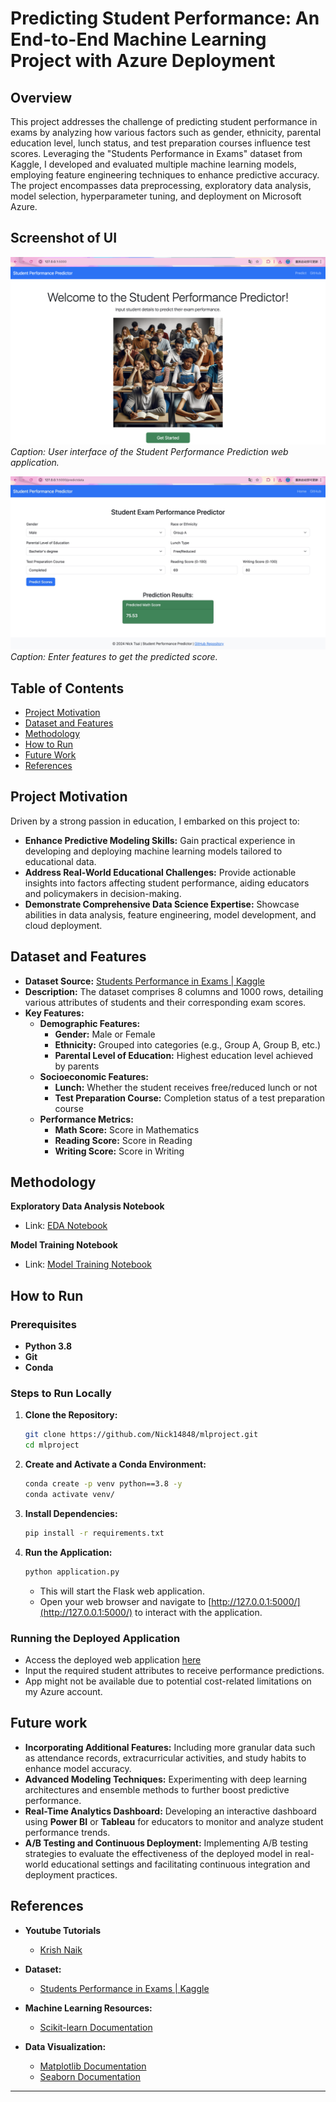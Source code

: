 # Predicting Student Performance: An End-to-End Machine Learning Project with Azure Deployment

## Overview

This project addresses the challenge of predicting student performance in exams by analyzing how various factors such as gender, ethnicity, parental education level, lunch status, and test preparation courses influence test scores. Leveraging the "Students Performance in Exams" dataset from Kaggle, I developed and evaluated multiple machine learning models, employing feature engineering techniques to enhance predictive accuracy. The project encompasses data preprocessing, exploratory data analysis, model selection, hyperparameter tuning, and deployment on Microsoft Azure.

## Screenshot of UI

![UI Screenshot](screenshots/home.jpg)
*Caption: User interface of the Student Performance Prediction web application.*

![UI Screenshot](screenshots/output.jpg)
*Caption: Enter features to get the predicted score.*

## Table of Contents

- [Project Motivation](#project-motivation)
- [Dataset and Features](#dataset-and-features)
- [Methodology](#methodology)
- [How to Run](#how-to-run)
- [Future Work](#Future-work)
- [References](#references)

## Project Motivation

Driven by a strong passion in education, I embarked on this project to:

- **Enhance Predictive Modeling Skills:** Gain practical experience in developing and deploying machine learning models tailored to educational data.
- **Address Real-World Educational Challenges:** Provide actionable insights into factors affecting student performance, aiding educators and policymakers in decision-making.
- **Demonstrate Comprehensive Data Science Expertise:** Showcase abilities in data analysis, feature engineering, model development, and cloud deployment.

## Dataset and Features

- **Dataset Source:** [Students Performance in Exams | Kaggle](https://www.kaggle.com/datasets/spscientist/students-performance-in-exams?datasetId=74977)
- **Description:** The dataset comprises 8 columns and 1000 rows, detailing various attributes of students and their corresponding exam scores.
- **Key Features:**
  - **Demographic Features:**
    - **Gender:** Male or Female
    - **Ethnicity:** Grouped into categories (e.g., Group A, Group B, etc.)
    - **Parental Level of Education:** Highest education level achieved by parents
  - **Socioeconomic Features:**
    - **Lunch:** Whether the student receives free/reduced lunch or not
    - **Test Preparation Course:** Completion status of a test preparation course
  - **Performance Metrics:**
    - **Math Score:** Score in Mathematics
    - **Reading Score:** Score in Reading
    - **Writing Score:** Score in Writing

## Methodology

**Exploratory Data Analysis Notebook**
- Link: [EDA Notebook](notebook/EDA_STUDENT_PERFORMANCE.ipynb)

**Model Training Notebook**
- Link: [Model Training Notebook](notebook/MODEL_TRAINING.ipynb)

## How to Run

### Prerequisites

- **Python 3.8**
- **Git**
- **Conda**

### Steps to Run Locally

1. **Clone the Repository:**
    ```bash
    git clone https://github.com/Nick14848/mlproject.git
    cd mlproject
    ```

2. **Create and Activate a Conda Environment:**
    ```bash
    conda create -p venv python==3.8 -y
    conda activate venv/
    ```

3. **Install Dependencies:**
    ```bash
    pip install -r requirements.txt
    ```

4. **Run the Application:**
    ```bash
    python application.py
    ```
    - This will start the Flask web application.
    - Open your web browser and navigate to [http://127.0.0.1:5000/](http://127.0.0.1:5000/) to interact with the application.

### Running the Deployed Application

- Access the deployed web application [here](https://nick-studentperformance-dcfedpbmawb0fccs.canadacentral-01.azurewebsites.net/)
- Input the required student attributes to receive performance predictions.
- App might not be available due to potential cost-related limitations on my Azure account.

## Future work

- **Incorporating Additional Features:** Including more granular data such as attendance records, extracurricular activities, and study habits to enhance model accuracy.
- **Advanced Modeling Techniques:** Experimenting with deep learning architectures and ensemble methods to further boost predictive performance.
- **Real-Time Analytics Dashboard:** Developing an interactive dashboard using **Power BI** or **Tableau** for educators to monitor and analyze student performance trends.
- **A/B Testing and Continuous Deployment:** Implementing A/B testing strategies to evaluate the effectiveness of the deployed model in real-world educational settings and facilitating continuous integration and deployment practices.

## References

- **Youtube Tutorials**
  - [Krish Naik](https://www.youtube.com/@krishnaik06)

- **Dataset:**
  - [Students Performance in Exams | Kaggle](https://www.kaggle.com/datasets/spscientist/students-performance-in-exams?datasetId=74977)
  
- **Machine Learning Resources:**
  - [Scikit-learn Documentation](https://scikit-learn.org/stable/documentation.html)

- **Data Visualization:**
  - [Matplotlib Documentation](https://matplotlib.org/stable/contents.html)
  - [Seaborn Documentation](https://seaborn.pydata.org/)
---